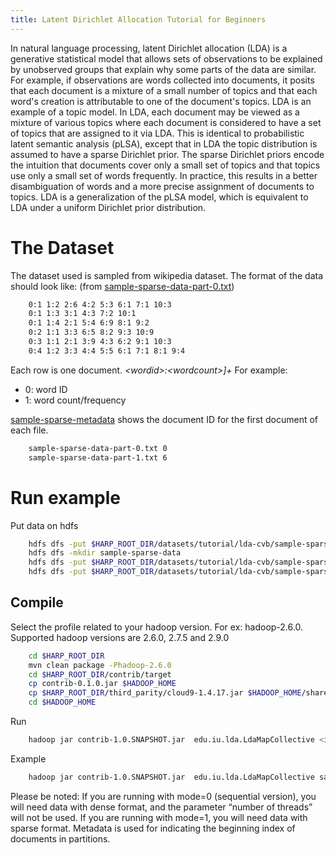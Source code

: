 ```yaml
---
title: Latent Dirichlet Allocation Tutorial for Beginners
---
```


In natural language processing, latent Dirichlet allocation (LDA) is a generative statistical model that allows sets of observations to be explained by unobserved groups that explain why some parts of the data are similar. For example, if observations are words collected into documents, it posits that each document is a mixture of a small number of topics and that each word's creation is attributable to one of the document's topics. LDA is an example of a topic model. In LDA, each document may be viewed as a mixture of various topics where each document is considered to have a set of topics that are assigned to it via LDA. This is identical to probabilistic latent semantic analysis (pLSA), except that in LDA the topic distribution is assumed to have a sparse Dirichlet prior. The sparse Dirichlet priors encode the intuition that documents cover only a small set of topics and that topics use only a small set of words frequently. In practice, this results in a better disambiguation of words and a more precise assignment of documents to topics. LDA is a generalization of the pLSA model, which is equivalent to LDA under a uniform Dirichlet prior distribution.



# **The Dataset**

The dataset used is sampled from wikipedia dataset.
The format of the data should look like: (from [sample-sparse-data-part-0.txt](https://github.com/DSC-SPIDAL/harp/blob/master/datasets/tutorial/lda-cvb/sample-sparse-data/sample-sparse-data-part-0.txt))
```bash
    0:1 1:2 2:6 4:2 5:3 6:1 7:1 10:3
    0:1 1:3 3:1 4:3 7:2 10:1
    0:1 1:4 2:1 5:4 6:9 8:1 9:2
    0:2 1:1 3:3 6:5 8:2 9:3 10:9
    0:3 1:1 2:1 3:9 4:3 6:2 9:1 10:3
    0:4 1:2 3:3 4:4 5:5 6:1 7:1 8:1 9:4
```

Each row is one document. 
*\<wordid\>:\<wordcount\>]+*
For example: 
- 0: word ID
- 1: word count/frequency

[sample-sparse-metadata](https://github.com/DSC-SPIDAL/harp/blob/master/datasets/tutorial/lda-cvb/sample-sparse-data/sample-sparse-metadata) shows the document ID for the first document of each file. 
```bash
    sample-sparse-data-part-0.txt 0
    sample-sparse-data-part-1.txt 6
```

# Run example

Put data on hdfs
```bash
    hdfs dfs -put $HARP_ROOT_DIR/datasets/tutorial/lda-cvb/sample-sparse-data/sample-sparse-metadata .
    hdfs dfs -mkdir sample-sparse-data
    hdfs dfs -put $HARP_ROOT_DIR/datasets/tutorial/lda-cvb/sample-sparse-data/sample-sparse-data-part-1.txt sample-sparse-data
    hdfs dfs -put $HARP_ROOT_DIR/datasets/tutorial/lda-cvb/sample-sparse-data/sample-sparse-data-part-0.txt sample-sparse-data
```

## Compile

Select the profile related to your hadoop version. For ex: hadoop-2.6.0. Supported hadoop versions are 2.6.0, 2.7.5 and 2.9.0
```bash
    cd $HARP_ROOT_DIR
    mvn clean package -Phadoop-2.6.0
    cd $HARP_ROOT_DIR/contrib/target
    cp contrib-0.1.0.jar $HADOOP_HOME
    cp $HARP_ROOT_DIR/third_parity/cloud9-1.4.17.jar $HADOOP_HOME/share/hadoop/mapreduce
    cd $HADOOP_HOME
```
Run
```bash
    hadoop jar contrib-1.0.SNAPSHOT.jar  edu.iu.lda.LdaMapCollective <input dir>  <metafile>  <output dir> <number of terms> <number of topics> <number of docs> <number of MapTasks> <number of iterations> <number of threads> <mode, 1=multithreading>
```
Example
```bash
    hadoop jar contrib-1.0.SNAPSHOT.jar  edu.iu.lda.LdaMapCollective sample-sparse-data sample-sparse-metadata  sample-sparse-output 11 2 12 2 5 4 1
```
Please be noted:
If you are running with mode=0 (sequential version), you will need data with dense format, and the parameter “number of threads” will not be used. If you are running with mode=1, you will need data with sparse format.
Metadata is used for indicating the beginning index of documents in partitions.

